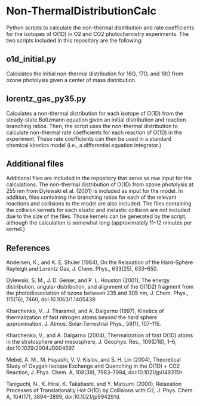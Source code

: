 # Non-ThermalDistributionCalc
Python scripts to calculate the non-thermal distribution and rate coefficients for the isotopes of O(1D) in O2 and CO2 photochemistry experiments. The two scripts included in this repository are the following:

## o1d_initial.py

Calculates the initial non-thermal distribution for 16O, 17O, and 18O from ozone photolysis given a center of mass distribution.

## lorentz_gas_py35.py

Calculates a non-thermal distribution for each isotope of O(1D) from the steady-state Boltzmann equation given an initial distribution and reaction branching ratios. Then, the script uses the non-thermal distribution to calculate non-thermal rate coefficients for each reaction of O(1D) in the experiment. These rate coefficients can then be used in a standard chemical kinetics model (i.e., a differential equation integrator.) 

## Additional files

Additional files are included in the repository that serve as raw input for the calculations. The non-thermal distribution of O(1D) from ozone photolysis at 255 nm from Dylewski et al. (2001) is included as input for the model. In addition, files containing the branching ratios for each of the relevant reactions and collisions to the model are also included. The files containing the collision kernels for each elastic and inelastic collision are not included due to the size of the files. Those kernels can be generated by the script, although the calculation is somewhat long (approximately 11-12 minutes per kernel.)

## References

Andersen, K., and K. E. Shuler (1964), On the Relaxation of the Hard-Sphere Rayleigh and Lorentz Gas, J. Chem. Phys., 633(25), 633–650.

Dylewski, S. M., J. D. Geiser, and P. L. Houston (2001), The energy distribution, angular distribution, and alignment of the O(1D2) fragment from the photodissociation of ozone between 235 and 305 nm, J. Chem. Phys., 115(16), 7460, doi:10.1063/1.1405439.

Kharchenko, V., J. Tharamel, and A. Dalgarno (1997), Kinetics of thermalization of fast nitrogen atoms beyond the hard sphere approximation, J. Atmos. Solar-Terrestrial Phys., 59(1), 107–115.

Kharchenko, V., and A. Dalgarno (2004), Thermalization of fast O(1D) atoms in the stratosphere and mesosphere, J. Geophys. Res., 109(D18), 1–6, doi:10.1029/2004JD004597.

Mebel, A. M., M. Hayashi, V. V. Kislov, and S. H. Lin (2004), Theoretical Study of Oxygen Isotope Exchange and Quenching in the O(1D) + CO2 Reaction, J. Phys. Chem. A, 108(39), 7983–7994, doi:10.1021/jp049315h.

Taniguchi, N., K. Hirai, K. Takahashi, and Y. Matsumi (2000), Relaxation Processes of Translationally Hot O(1D) by Collisions with O2, J. Phys. Chem. A, 104(17), 3894–3899, doi:10.1021/jp994291d.
